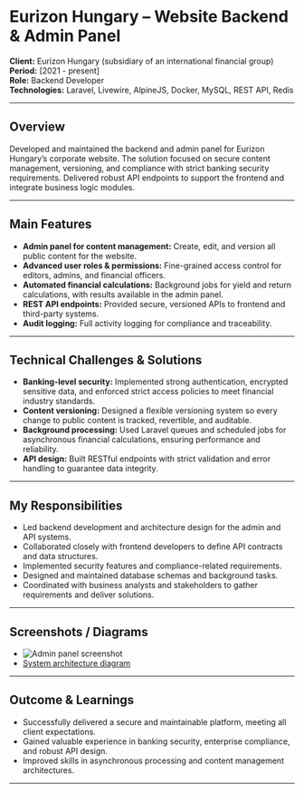 # Eurizon Hungary – Website Backend & Admin Panel

**Client:** Eurizon Hungary (subsidiary of an international financial group)  
**Period:** [2021 - present]  
**Role:** Backend Developer  
**Technologies:** Laravel, Livewire, AlpineJS, Docker, MySQL, REST API, Redis  

---

## Overview

Developed and maintained the backend and admin panel for Eurizon Hungary’s corporate website. The solution focused on secure content management, versioning, and compliance with strict banking security requirements. Delivered robust API endpoints to support the frontend and integrate business logic modules.

---

## Main Features

- **Admin panel for content management:** Create, edit, and version all public content for the website.
- **Advanced user roles & permissions:** Fine-grained access control for editors, admins, and financial officers.
- **Automated financial calculations:** Background jobs for yield and return calculations, with results available in the admin panel.
- **REST API endpoints:** Provided secure, versioned APIs to frontend and third-party systems.
- **Audit logging:** Full activity logging for compliance and traceability.

---

## Technical Challenges & Solutions

- **Banking-level security:** Implemented strong authentication, encrypted sensitive data, and enforced strict access policies to meet financial industry standards.
- **Content versioning:** Designed a flexible versioning system so every change to public content is tracked, revertible, and auditable.
- **Background processing:** Used Laravel queues and scheduled jobs for asynchronous financial calculations, ensuring performance and reliability.
- **API design:** Built RESTful endpoints with strict validation and error handling to guarantee data integrity.

---

## My Responsibilities

- Led backend development and architecture design for the admin and API systems.
- Collaborated closely with frontend developers to define API contracts and data structures.
- Implemented security features and compliance-related requirements.
- Designed and maintained database schemas and background tasks.
- Coordinated with business analysts and stakeholders to gather requirements and deliver solutions.

---

## Screenshots / Diagrams

- ![Admin panel screenshot](../assets/eurizon-admin-screenshot.png)
- [System architecture diagram](../assets/eurizon-architecture.md)

---

## Outcome & Learnings

- Successfully delivered a secure and maintainable platform, meeting all client expectations.
- Gained valuable experience in banking security, enterprise compliance, and robust API design.
- Improved skills in asynchronous processing and content management architectures.

---
